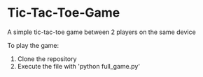 # Tic-Tac-Toe-Game
A simple tic-tac-toe game between 2 players on the same device

To play the game:
1) Clone the repository
2) Execute the file with 'python full_game.py'
